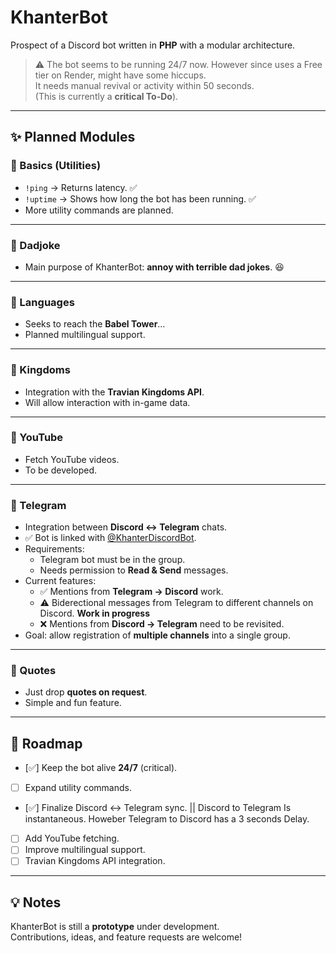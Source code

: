 # KhanterBot

Prospect of a Discord bot written in **PHP** with a modular architecture.

> ⚠️ The bot seems to be running 24/7 now. However since uses a Free tier on Render, might have some hiccups.  
> It needs manual revival or activity within 50 seconds.  
> (This is currently a **critical To-Do**).

---

## ✨ Planned Modules

### 🔹 Basics (Utilities)
- `!ping` → Returns latency. ✅
- `!uptime` → Shows how long the bot has been running. ✅  
- More utility commands are planned.

---

### 🔹 Dadjoke
- Main purpose of KhanterBot: **annoy with terrible dad jokes**. 😆

---

### 🔹 Languages
- Seeks to reach the **Babel Tower**…  
- Planned multilingual support.

---

### 🔹 Kingdoms
- Integration with the **Travian Kingdoms API**.  
- Will allow interaction with in-game data.

---

### 🔹 YouTube
- Fetch YouTube videos.  
- To be developed.

---

### 🔹 Telegram
- Integration between **Discord ↔ Telegram** chats.  
- ✅ Bot is linked with [@KhanterDiscordBot](https://t.me/KhanterDiscordBot).  
- Requirements:
  - Telegram bot must be in the group.
  - Needs permission to **Read & Send** messages.
- Current features:
  - ✅ Mentions from **Telegram → Discord** work.
  - ⚠️ Biderectional messages from Telegram to different channels on Discord. **Work in progress**
  - ❌ Mentions from **Discord → Telegram** need to be revisited.
- Goal: allow registration of **multiple channels** into a single group.

---

### 🔹 Quotes
- Just drop **quotes on request**.  
- Simple and fun feature.

---

## 📌 Roadmap
- [✅] Keep the bot alive **24/7** (critical).
- [ ] Expand utility commands.
- [✅] Finalize Discord ↔ Telegram sync. || Discord to Telegram Is instantaneous. Howeber Telegram to Discord has a 3 seconds Delay.
- [ ] Add YouTube fetching.
- [ ] Improve multilingual support.
- [ ] Travian Kingdoms API integration.

---

## 💡 Notes
KhanterBot is still a **prototype** under development.  
Contributions, ideas, and feature requests are welcome!
